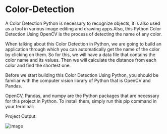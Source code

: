 # Color-Detection

A Color Detection Python is necessary to recognize objects, it is also used as a tool in various image editing and drawing apps.Also, this Python Color Detection Using OpenCV is the process of detecting the name of any color.

When talking about this Color Detection in Python, we are going to build an application through which you can automatically get the name of the color by clicking on them. So for this, we will have a data file that contains the color name and its values. Then we will calculate the distance from each color and find the shortest one.

Before we start building this Color Detection Using Python, you should be familiar with the computer vision library of Python that is OpenCV and Pandas.

OpenCV, Pandas, and numpy are the Python packages that are necessary for this project in Python. To install them, simply run this pip command in your terminal:


Project Output:

![image](https://github.com/17Manojsr/Color-Detection/assets/121656157/b6a846a7-9e6c-4af9-ab44-1d7481666abb)
